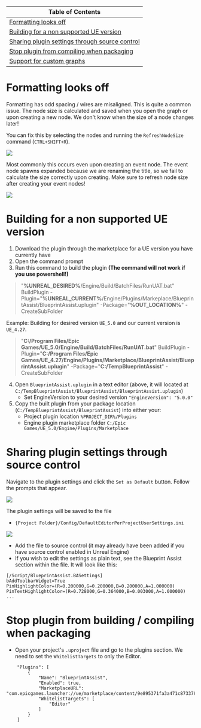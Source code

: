 | Table of Contents |
| - |
| [Formatting looks off](#formatting-looks-off)
| [Building for a non supported UE version](#building-for-a-non-supported-ue-version)
| [Sharing plugin settings through source control](#sharing-plugin-settings-through-source-control)
| [Stop plugin from compiling when packaging](#stop-any-editor-plugin-from-building--compiling-when-packaging)
| [Support for custom graphs](#support-for-custom-graphs)

# Formatting looks off
Formatting has odd spacing / wires are misaligned. This is quite a common issue. The node size is calculated and saved when you open the graph or upon creating a new node. We don't know when the size of a node changes later! 

You can fix this by selecting the nodes and running the `RefreshNodeSize` command (`CTRL+SHIFT+R`).

![](https://i.imgur.com/swDgaxQ.jpg)

Most commonly this occurs even upon creating an event node. The event node spawns expanded because we are renaming the title, so we fail to calculate the size correctly upon creating. Make sure to refresh node size after creating your event nodes!

![](https://i.imgur.com/XrBj5gh.gif)

# Building for a non supported UE version

1. Download the plugin through the marketplace for a UE version you have currently have
2. Open the command prompt 
3. Run this command to build the plugin **(The command will not work if you use powershell!)**

> "**%UNREAL_DESIRED%**/Engine/Build/BatchFiles/RunUAT.bat" BuildPlugin -Plugin="**%UNREAL_CURRENT%**/Engine/Plugins/Markeplace/BlueprintAssist/BlueprintAssist.uplugin" -Package="**%OUT_LOCATION%**" -CreateSubFolder

Example: Building for desired version `UE_5.0` and our current version is `UE_4.27`.

> "**C:/Program Files/Epic Games/UE_5.0/Engine/Build/BatchFiles/RunUAT.bat**" BuildPlugin -Plugin="**C:/Program Files/Epic Games/UE_4.27/Engine/Plugins/Marketplace/BlueprintAssist/BlueprintAssist.uplugin**" -Package="**C:/TempBlueprintAssist**" -CreateSubFolder

4. Open `BlueprintAssist.uplugin` in a text editor (above, it will located at `C:/TempBlueprintAssist/BlueprintAssist/BlueprintAssist.uplugin`)
    * Set EngineVersion to your desired version `"EngineVersion": "5.0.0"`
5. Copy the built plugin from your package location (`C:/TempBlueprintAssist/BlueprintAssist`) into either your:
    * Project plugin location `%PROJECT_DIR%/Plugins`
    * Engine plugin marketplace folder `C:/Epic Games/UE_5.0/Engine/Plugins/Marketplace`

# Sharing plugin settings through source control

Navigate to the plugin settings and click the `Set as Default` button. Follow the prompts that appear.

![](https://i.imgur.com/6U94F31.jpg)

The plugin settings will be saved to the file

* `{Project Folder}/Config/DefaultEditorPerProjectUserSettings.ini`

![](https://i.imgur.com/IPXN7EC.jpg)

* Add the file to source control (it may already have been added if you have source control enabled in Unreal Engine)
* If you wish to edit the settings as plain text, see the Blueprint Assist section within the file. It will look like this:

```
[/Script/BlueprintAssist.BASettings]
bAddToolbarWidget=True
PinHighlightColor=(R=0.200000,G=0.200000,B=0.200000,A=1.000000)
PinTextHighlightColor=(R=0.728000,G=0.364000,B=0.003000,A=1.000000)
...
```

# Stop plugin from building / compiling when packaging

* Open your project's `.uproject` file and go to the plugins section. We need to set the `WhitelistTargets` to only the Editor.

```
    "Plugins": [
        {
            "Name": "BlueprintAssist",
            "Enabled": true,
            "MarketplaceURL": "com.epicgames.launcher://ue/marketplace/content/9e895371fa3a471c87337860d6f341ff",
            "WhitelistTargets": [
                "Editor"
            ]
        }
    ]
```